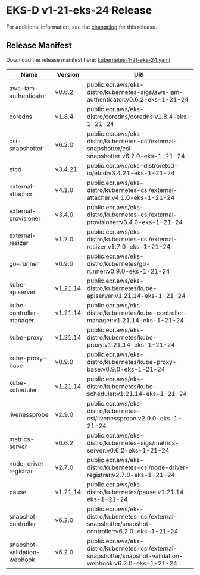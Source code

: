 # EKS-D v1-21-eks-24 Release

For additional information, see the [changelog](CHANGELOG-v1-21-eks-24.md) for this release.

## Release Manifest

Download the release manifest here: [kubernetes-1-21-eks-24.yaml](https://distro.eks.amazonaws.com/kubernetes-1-21/kubernetes-1-21-eks-24.yaml)

| Name | Version | URI |
|------|---------|-----|
| aws-iam-authenticator | v0.6.2 | public.ecr.aws/eks-distro/kubernetes-sigs/aws-iam-authenticator:v0.6.2-eks-1-21-24 |
| coredns | v1.8.4 | public.ecr.aws/eks-distro/coredns/coredns:v1.8.4-eks-1-21-24 |
| csi-snapshotter | v6.2.0 | public.ecr.aws/eks-distro/kubernetes-csi/external-snapshotter/csi-snapshotter:v6.2.0-eks-1-21-24 |
| etcd | v3.4.21 | public.ecr.aws/eks-distro/etcd-io/etcd:v3.4.21-eks-1-21-24 |
| external-attacher | v4.1.0 | public.ecr.aws/eks-distro/kubernetes-csi/external-attacher:v4.1.0-eks-1-21-24 |
| external-provisioner | v3.4.0 | public.ecr.aws/eks-distro/kubernetes-csi/external-provisioner:v3.4.0-eks-1-21-24 |
| external-resizer | v1.7.0 | public.ecr.aws/eks-distro/kubernetes-csi/external-resizer:v1.7.0-eks-1-21-24 |
| go-runner | v0.9.0 | public.ecr.aws/eks-distro/kubernetes/go-runner:v0.9.0-eks-1-21-24 |
| kube-apiserver | v1.21.14 | public.ecr.aws/eks-distro/kubernetes/kube-apiserver:v1.21.14-eks-1-21-24 |
| kube-controller-manager | v1.21.14 | public.ecr.aws/eks-distro/kubernetes/kube-controller-manager:v1.21.14-eks-1-21-24 |
| kube-proxy | v1.21.14 | public.ecr.aws/eks-distro/kubernetes/kube-proxy:v1.21.14-eks-1-21-24 |
| kube-proxy-base | v0.9.0 | public.ecr.aws/eks-distro/kubernetes/kube-proxy-base:v0.9.0-eks-1-21-24 |
| kube-scheduler | v1.21.14 | public.ecr.aws/eks-distro/kubernetes/kube-scheduler:v1.21.14-eks-1-21-24 |
| livenessprobe | v2.9.0 | public.ecr.aws/eks-distro/kubernetes-csi/livenessprobe:v2.9.0-eks-1-21-24 |
| metrics-server | v0.6.2 | public.ecr.aws/eks-distro/kubernetes-sigs/metrics-server:v0.6.2-eks-1-21-24 |
| node-driver-registrar | v2.7.0 | public.ecr.aws/eks-distro/kubernetes-csi/node-driver-registrar:v2.7.0-eks-1-21-24 |
| pause | v1.21.14 | public.ecr.aws/eks-distro/kubernetes/pause:v1.21.14-eks-1-21-24 |
| snapshot-controller | v6.2.0 | public.ecr.aws/eks-distro/kubernetes-csi/external-snapshotter/snapshot-controller:v6.2.0-eks-1-21-24 |
| snapshot-validation-webhook | v6.2.0 | public.ecr.aws/eks-distro/kubernetes-csi/external-snapshotter/snapshot-validation-webhook:v6.2.0-eks-1-21-24 |
